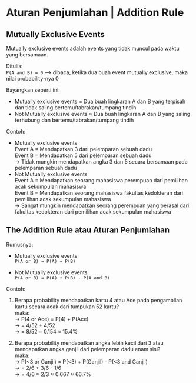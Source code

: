 # Aturan Penjumlahan | Addition Rule
## Mutually Exclusive Events
Mutually exclusive events adalah events yang tidak muncul pada waktu yang bersamaan.  

Ditulis:  
`P(A and B) = 0` --> dibaca, ketika dua buah event mutually exclusive, maka nilai probability-nya 0  

Bayangkan seperti ini:  
- Mutually exclusive events ≈ Dua buah lingkaran A dan B yang terpisah dan tidak saling bertemu/tabrakan/tumpang tindih
- Not Mutually exclusive events ≈ Dua buah lingkaran A dan B yang saling terhubung dan bertemu/tabrakan/tumpang tindih

Contoh:  
- Mutually exclusive events  
Event A = Mendapatkan 3 dari pelemparan sebuah dadu  
Event B = Mendapatkan 5 dari pelemparan sebuah dadu  
-> Tidak mungkin mendapatkan angka 3 dan 5 secara bersamaan pada pelemparan sebuah dadu  
- Not Mutually exclusive events  
Event A = Mendapatkan seorang mahasiswa perempuan dari pemilihan acak sekumpulan mahasiswa  
Event B = Mendapatkan seorang mahasiswa fakultas kedokteran dari pemilihan acak sekumpulan mahasiswa  
-> Sangat mungkin mendapatkan seorang perempuan yang berasal dari fakultas kedokteran dari pemilihan acak sekumpulan mahasiswa  

## The Addition Rule atau Aturan Penjumlahan
Rumusnya:  
- Mutually exclusive events  
`P(A or B) = P(A) + P(B)`  

- Not Mutually exclusive events  
`P(A or B) = P(A) + P(B) - P(A and B)`  

Contoh:  
1. Berapa probability mendapatkan kartu 4 atau Ace pada pengambilan kartu secara acak dari tumpukan 52 kartu?  
maka:  
-> P(4 or Ace) = P(4) + P(Ace)  
-> = 4/52 + 4/52  
-> = 8/52 = 0.154 ≈ 15.4%  

2. Berapa probability mendapatkan angka lebih kecil dari 3 atau mendapatkan angka ganjil dari pelemparan dadu enam sisi?  
maka:  
-> P(<3 or Ganjil) = P(<3) + P(Ganjil) - P(<3 and Ganjil)  
-> = 2/6 + 3/6 - 1/6  
-> = 4/6 ≈ 2/3 ≈ 0.667 ≈ 66.7%  
